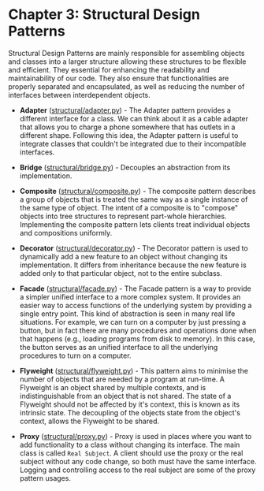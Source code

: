 # Chapter 3: Structural Design Patterns

Structural Design Patterns are mainly responsible for assembling objects and classes into a larger structure allowing these structures to be flexible and efficient. They essential for enhancing the readability and maintainability of our code. They also ensure that functionalities are properly separated and encapsulated, as well as reducing the number of interfaces between interdependent objects.

- **Adapter** ([structural/adapter.py](design_patterns/structural/adapter.py)) - The Adapter pattern provides a different interface for a class. We can think about it as a cable adapter that allows you to charge a phone somewhere that has outlets in a different shape. Following this idea, the Adapter pattern is useful to integrate classes that couldn't be integrated due to their incompatible interfaces.

- **Bridge** ([structural/bridge.py](design_patterns/structural/bridge.py)) - Decouples an abstraction from its implementation.

- **Composite** ([structural/composite.py](design_patterns/structural/composite.py)) - The composite pattern describes a group of objects that is treated the same way as a single instance of the same type of object. The intent of a composite is to "compose" objects into tree structures to represent part-whole hierarchies. Implementing the composite pattern lets clients treat individual objects and compositions uniformly.

- **Decorator** ([structural/decorator.py](design_patterns/structural/decorator.py)) - The Decorator pattern is used to dynamically add a new feature to an object without changing its implementation. It differs from inheritance because the new feature is added only to that particular object, not to the entire subclass.

- **Facade** ([structural/facade.py](design_patterns/structural/facade.py)) - The Facade pattern is a way to provide a simpler unified interface to a more complex system. It provides an easier way to access functions of the underlying system by providing a single entry point. This kind of abstraction is seen in many real life situations. For example, we can turn on a computer by just pressing a button, but in fact there are many procedures and operations done when that happens (e.g., loading programs from disk to memory). In this case, the button serves as an unified interface to all the underlying procedures to turn on a computer.

- **Flyweight** ([structural/flyweight.py](design_patterns/structural/flyweight.py)) - This pattern aims to minimise the number of objects that are needed by a program at run-time. A Flyweight is an object shared by multiple contexts, and is indistinguishable from an object that is not shared. The state of a Flyweight should not be affected by it's context, this is known as its intrinsic state. The decoupling of the objects state from the object's context, allows the Flyweight to be shared.

- **Proxy** ([structural/proxy.py](design_patterns/structural/proxy.py)) - Proxy is used in places where you want to add functionality to a class without changing its interface. The main class is called `Real Subject`. A client should use the proxy or the real subject without any code change, so both must have the same interface. Logging and controlling access to the real subject are some of the proxy pattern usages.
